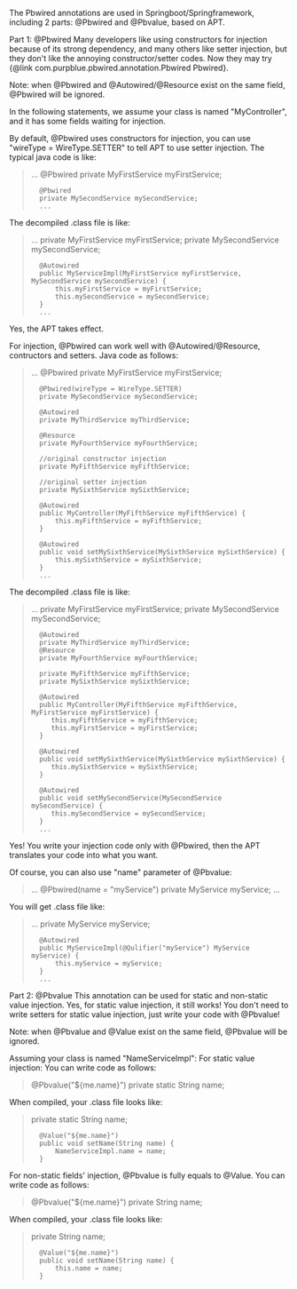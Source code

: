 The Pbwired annotations are used in Springboot/Springframework, including 2 parts: @Pbwired and @Pbvalue, based on APT.

Part 1: @Pbwired
Many developers like using constructors for injection because of its strong dependency, and many others like setter injection, but they don't
  like the annoying constructor/setter codes. Now they may try {@link com.purpblue.pbwired.annotation.Pbwired Pbwired}.
 
Note: when @Pbwired and @Autowired/@Resource exist on the same field, @Pbwired will be ignored.
 
In the following statements, we assume your class is named "MyController",
  and it has some fields waiting for injection.
 
  By default, @Pbwired uses constructors for injection, you can use "wireType = WireType.SETTER" to tell APT to use setter injection. The typical java code is like:
  <blockquote>
      ...
      @Pbwired
      private MyFirstService myFirstService;
 
      @Pbwired
      private MySecondService mySecondService;
      ...
  </blockquote>
 
  The decompiled .class file is like:
  <blockquote>
      ...
      private MyFirstService myFirstService;
      private MySecondService mySecondService;
 
      @Autowired
      public MyServiceImpl(MyFirstService myFirstService, MySecondService mySecondService) {
          this.myFirstService = myFirstService;
          this.mySecondService = mySecondService;
      }
      ...
  </blockquote>
  Yes, the APT takes effect.
 
  For injection, @Pbwired can work well with @Autowired/@Resource, contructors and setters.
  Java code as follows:
  <blockquote>
      ...
      @Pbwired
      private MyFirstService myFirstService;
 
      @Pbwired(wireType = WireType.SETTER)
      private MySecondService mySecondService;
 
      @Autowired
      private MyThirdService myThirdService;
 
      @Resource
      private MyFourthService myFourthService;
 
      //original constructor injection
      private MyFifthService myFifthService;
 
      //original setter injection
      private MySixthService mySixthService;
 
      @Autowired
      public MyController(MyFifthService myFifthService) {
          this.myFifthService = myFifthService;
      }
 
      @Autowired
      public void setMySixthService(MySixthService mySixthService) {
          this.mySixthService = mySixthService;
      }
      ...
  </blockquote>
  
  The decompiled .class file is like:
  <blockquote>
      ...
      private MyFirstService myFirstService;
      private MySecondService mySecondService;
  
      @Autowired
      private MyThirdService myThirdService;
      @Resource
      private MyFourthService myFourthService;
      
      private MyFifthService myFifthService;
      private MySixthService mySixthService;

      @Autowired
      public MyController(MyFifthService myFifthService, MyFirstService myFirstService) {
         this.myFifthService = myFifthService;
         this.myFirstService = myFirstService;
      }

      @Autowired
      public void setMySixthService(MySixthService mySixthService) {
         this.mySixthService = mySixthService;
      }
    
      @Autowired
      public void setMySecondService(MySecondService mySecondService) {
         this.mySecondService = mySecondService;
      }
      ...
  </blockquote>
  Yes! You write your injection code only with @Pbwired, then the APT translates your code into what you want.
 
  Of course, you can also use "name" parameter of @Pbvalue:
  <blockquote>
      ...
      @Pbwired(name = "myService")
      private MyService myService;
      ...
  </blockquote>
  You will get .class file like:
  <blockquote>
      ...
      private MyService myService;
 
      @Autowired
      public MyServiceImpl(@Qulifier("myService") MyService myService) {
          this.myService = myService;
      }
      ...
  </blockquote>

Part 2: @Pbvalue
This annotation can be used for static and non-static value injection. Yes, for static value injection, it still works!
   You don't need to write setters for static value injection, just write your code with @Pbvalue!
 
Note: when @Pbvalue and @Value exist on the same field, @Pbvalue will be ignored.
 
Assuming your class is named "NameServiceImpl":
  For static value injection:
  You can write code as follows:
  <blockquote>
      @Pbvalue("${me.name}")
      private static String name;
  </blockquote>
 
  When compiled, your .class file looks like:
  <blockquote>
      private static String name;
 
      @Value("${me.name}")
      public void setName(String name) {
          NameServiceImpl.name = name;
      }
  </blockquote>
 
  <p>For non-static fields' injection, @Pbvalue is fully equals to @Value.
  You can write code as follows:
  <blockquote>
      @Pbvalue("${me.name}")
      private String name;
  </blockquote>
 
  When compiled, your .class file looks like:
  <blockquote>
      private String name;
 
      @Value("${me.name}")
      public void setName(String name) {
          this.name = name;
      }
  </blockquote>
